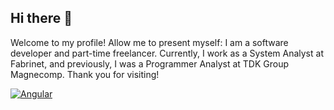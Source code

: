 ## Hi there 👋
Welcome to my profile! Allow me to present myself: I am a software developer and part-time freelancer. Currently, I work as a System Analyst at Fabrinet, and previously, I was a Programmer Analyst at TDK Group Magnecomp. Thank you for visiting!

[![Angular](https://img.shields.io/badge/angular-DD0031?logo=angular&logoColor=white&style=flat)](https://angular.io/)

